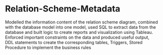 # Relation-Scheme-Metadata
Modelled the information content of the relation scheme diagram, combined with the database model into one model, used SQL to extract data from the database and built logic to create reports and visualization using Tableau. Enforced important constraints on the data and produced useful output, DDL statements to create the corresponding tables, Triggers, Stored Procedure to implement the business rules
